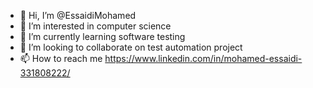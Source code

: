 - 👋 Hi, I’m @EssaidiMohamed
- 👀 I’m interested in computer science
- 🌱 I’m currently learning software testing
- 💞️ I’m looking to collaborate on test automation project
- 📫 How to reach me https://www.linkedin.com/in/mohamed-essaidi-331808222/

<!---
EssaidiMohamed/EssaidiMohamed is a ✨ special ✨ repository because its `README.md` (this file) appears on your GitHub profile.
You can click the Preview link to take a look at your changes.
--->
